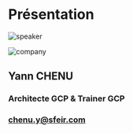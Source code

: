 <!-- .slide: class="speaker-slide" -->

<div class="speaker-slide">

# Présentation

![](./assets/images/speakers/ych.png 'speaker')

![](./assets/images/logo-sfeir-blanc.png 'company')

<h2> Yann <span>CHENU</span></h2>

### Architecte GCP & Trainer GCP

### chenu.y@sfeir.com

</div>

